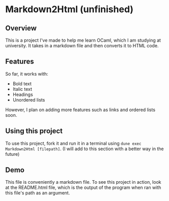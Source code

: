 # Markdown2Html (unfinished)
## Overview
This is a project I've made to help me learn OCaml, which I am studying at university.
It takes in a markdown file and then converts it to HTML code.
## Features
So far, it works with:
 * Bold text
 * Italic text
 * Headings
 * Unordered lists

However, I plan on adding more features such as links and ordered lists soon.
## Using this project
To use this project, fork it and run it in a terminal using `dune exec Markdown2Html [filepath]`.
(I will add to this section with a better way in the future)
## Demo
This file is conveniently a markdown file.
To see this project in action, look at the README.html file, which is the output of the program when ran with this file's path as an argument.
